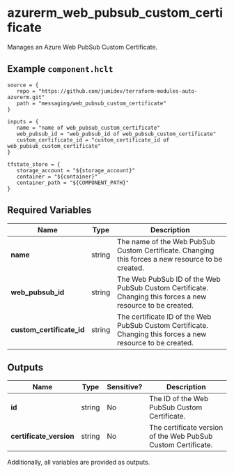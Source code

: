 # azurerm_web_pubsub_custom_certificate

Manages an Azure Web PubSub Custom Certificate.

## Example `component.hclt`

```hcl
source = {
   repo = "https://github.com/jumidev/terraform-modules-auto-azurerm.git" 
   path = "messaging/web_pubsub_custom_certificate" 
}

inputs = {
   name = "name of web_pubsub_custom_certificate" 
   web_pubsub_id = "web_pubsub_id of web_pubsub_custom_certificate" 
   custom_certificate_id = "custom_certificate_id of web_pubsub_custom_certificate" 
}

tfstate_store = {
   storage_account = "${storage_account}" 
   container = "${container}" 
   container_path = "${COMPONENT_PATH}" 
}

```

## Required Variables

| Name | Type |  Description |
| ---- | --------- |  ----------- |
| **name** | string |  The name of the Web PubSub Custom Certificate. Changing this forces a new resource to be created. | 
| **web_pubsub_id** | string |  The Web PubSub ID of the Web PubSub Custom Certificate. Changing this forces a new resource to be created. | 
| **custom_certificate_id** | string |  The certificate ID of the Web PubSub Custom Certificate. Changing this forces a new resource to be created. | 



## Outputs

| Name | Type | Sensitive? | Description |
| ---- | ---- | --------- | --------- |
| **id** | string | No  | The ID of the Web PubSub Custom Certificate. | 
| **certificate_version** | string | No  | The certificate version of the Web PubSub Custom Certificate. | 

Additionally, all variables are provided as outputs.
